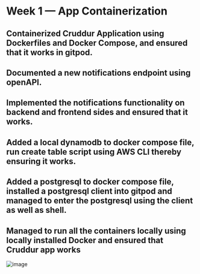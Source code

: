 # Week 1 — App Containerization

## Containerized Cruddur Application using Dockerfiles and Docker Compose, and ensured that it works in gitpod.
## Documented a new notifications endpoint using openAPI.
## Implemented the notifications functionality on backend and frontend sides and ensured that it works.
## Added a local dynamodb to docker compose file, run create table script using AWS CLI thereby ensuring it works.
## Added a postgresql to docker compose file, installed a postgresql client into gitpod and managed to enter the postgresql using the client as well as shell. 
## Managed to run all the containers locally using locally installed Docker and ensured that Cruddur app works
![image](https://user-images.githubusercontent.com/25799157/220694440-e4e70196-acff-4817-a40f-b429e78dbd4c.png)
